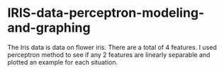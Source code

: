 # IRIS-data-perceptron-modeling-and-graphing
The Iris data is data on flower iris. There are a total of 4 features.
I used perceptron method to see if any 2 features are linearly separable and plotted an example for each situation.
